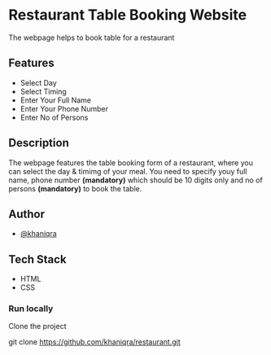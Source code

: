 # Restaurant Table Booking Website

The webpage helps to book table for a restaurant

## Features

* Select Day
* Select Timing
* Enter Your Full Name
* Enter Your Phone Number 
* Enter No of Persons

## Description

The webpage features the table booking form of a restaurant, where you can select the day & timimg of your meal. You need to specify youy full name, phone number **(mandatory)** which should be 10 digits only and no of persons **(mandatory)** to book the table.

## Author

* [@khaniqra](https://github.com/khaniqra)

## Tech Stack

* HTML
* CSS

### Run locally

Clone the project

git clone https://github.com/khaniqra/restaurant.git

